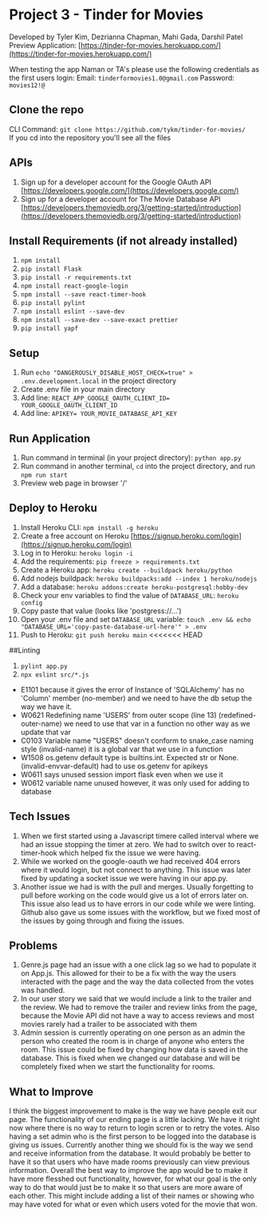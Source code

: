 # Project 3 - Tinder for Movies

Developed by Tyler Kim, Dezrianna Chapman, Mahi Gada, Darshil Patel
Preview Application: [https://tinder-for-movies.herokuapp.com/](https://tinder-for-movies.herokuapp.com/) 

When testing the app Naman or TA's please use the following credentials as the first users login:
Email: `tinderformovies1.0@gmail.com`
Password: `movies12!@`

## Clone the repo

CLI Command: `git clone https://github.com/tykm/tinder-for-movies/`
<br /> If you cd into the repository you'll see all the files

## APIs

1. Sign up for a developer account for the Google OAuth API [https://developers.google.com/](https://developers.google.com/)
2. Sign up for a developer account for The Movie Database API [https://developers.themoviedb.org/3/getting-started/introduction](https://developers.themoviedb.org/3/getting-started/introduction)

## Install Requirements (if not already installed)

1. `npm install`
2. `pip install Flask`
3. `pip install -r requirements.txt`
4. `npm install react-google-login`
5. `npm install --save react-timer-hook`
6. `pip install pylint`
7. `npm install eslint --save-dev`
8. `npm install --save-dev --save-exact prettier`
9. `pip install yapf`

## Setup

1. Run `echo "DANGEROUSLY_DISABLE_HOST_CHECK=true" > .env.development.local` in the project directory
2. Create .env file in your main directory
3. Add line: `REACT_APP_GOOGLE_OAUTH_CLIENT_ID= YOUR_GOOGLE_OAUTH_CLIENT_ID`
4. Add line: `APIKEY= YOUR_MOVIE_DATABASE_API_KEY`

## Run Application

1. Run command in terminal (in your project directory): `python app.py`
2. Run command in another terminal, `cd` into the project directory, and run `npm run start`
3. Preview web page in browser '/'

## Deploy to Heroku

1. Install Heroku CLI: `npm install -g heroku`
2. Create a free account on Heroku [https://signup.heroku.com/login](https://signup.heroku.com/login)
3. Log in to Heroku: `heroku login -i`
4. Add the requirements: `pip freeze > requirements.txt`
5. Create a Heroku app: `heroku create --buildpack heroku/python`
6. Add nodejs buildpack: `heroku buildpacks:add --index 1 heroku/nodejs`
7. Add a database: `heroku addons:create heroku-postgresql:hobby-dev`
8. Check your env variables to find the value of `DATABASE_URL`: `heroku config`
9. Copy paste that value (looks like 'postgress://...')
10. Open your .env file and set `DATABASE_URL` variable: `touch .env && echo "DATABASE_URL='copy-paste-database-url-here'" > .env`
11. Push to Heroku: `git push heroku main`
<<<<<<< HEAD
 
##Linting

1. `pylint app.py`
2. `npx eslint src/*.js`

* E1101 because it gives the error of Instance of 'SQLAlchemy' has no 'Column' member (no-member) and we need to have the db setup the way we have it.
* W0621 Redefining name 'USERS' from outer scope (line 13) (redefined-outer-name) we need to use that var in a function no other way as we update that var
* C0103 Variable name "USERS" doesn't conform to snake_case naming style (invalid-name) it is a global var that we use in a function
* W1508 os.getenv default type is builtins.int. Expected str or None. (invalid-envvar-default) had to use os.getenv for apikeys
* W0611 says unused session import flask even when we use it
* W0612 variable name unused however, it was only used for adding to database

## Tech Issues

1. When we first started using a Javascript timere called interval where we had an issue stopping the timer at zero. We had to switch over to react-timer-hook which helped fix the issue we were having.
2. While we worked on the google-oauth we had received 404 errors where it would login, but not connect to anything. This issue was later fixed by updating a socket issue we were having in our app.py.
3. Another issue we had is with the pull and merges. Usually forgetting to pull before working on the code would give us a lot of errors later on. This issue also lead us to have errors in our code while we were linting. Github also gave us some issues with the workflow, but we fixed most of the issues by going through and fixing the issues.

## Problems

1. Genre.js page had an issue with a one click lag so we had to populate it on App.js. This allowed for their to be a fix with the way the users interacted with the page and the way the data collected from the votes was handled.
2. In our user story we said that we would include a link to the trailer and the review. We had to remove the trailer and review links from the page, because the Movie API did not have a way to access reviews and most movies rarely had a trailer to be associated with them
3. Admin session is currently operating on one person as an admin the person who created the room is in charge of anyone who enters the room. This issue could be fixed by changing how data is saved in the database. This is fixed when we changed our database and will be completely fixed when we start the functionality for rooms.

## What to Improve

I think the biggest improvement to make is the way we have people exit our page. The functionality of our ending page is a little lacking. We have it right now where there is no way to return to login scren or to retry the votes. Also having a set admin who is the first person to be logged into the database is giving us issues.
Currently another thing we should fix is the way we send and receive information from the database. It would probably be better to have it so that users who have made rooms previously can view previous information.
Overall the best way to improve the app would be to make it have more flesshed out functionality, however, for what our goal is the only way to do that would just be to make it so that users are more aware of each other.
This might include adding a list of their names or showing who may have voted for what or even which users voted for the movie that won.

